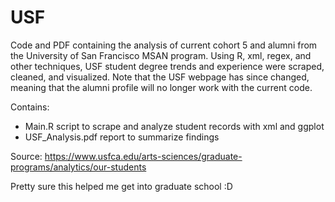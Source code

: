 # USF

Code and PDF containing the analysis of current cohort 5 and alumni from the University of San Francisco MSAN program. Using R, xml, regex, and other techniques, USF student degree trends and experience were scraped, cleaned, and visualized. Note that the USF webpage has since changed, meaning that the alumni profile will no longer work with the current code. 

Contains:
* Main.R script to scrape and analyze student records with xml and ggplot
* USF_Analysis.pdf report to summarize findings

Source: https://www.usfca.edu/arts-sciences/graduate-programs/analytics/our-students

Pretty sure this helped me get into graduate school :D

